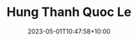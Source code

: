 ---
title: "Hung Thanh Quoc Le"
date: 2023-05-01T10:47:58+10:00
image: "assets/img/team/guy-1-circ.png"
jobtitle: "VinUni RA"
collaboration: student
linkedinurl: "https://www.linkedin.com/"
url: "https://www.khoadoan.me/team"
areas: NLP/LLM
promoted: true
faculty: false
research_assistant: false
urop_assistant: true
phd_student: false
weight: 504
current: true
---